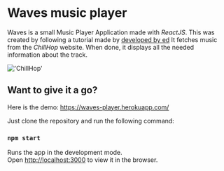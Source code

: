 # Waves music player

Waves is a small Music Player Application made with _ReactJS_. This was created by following a tutorial made by [developed by ed](https://developedbyed.com) It fetches music from the _ChillHop_ website. When done, it displays all the needed information about the track.

!['ChillHop'](https://cdn.shopify.com/s/files/1/2991/7958/files/Chillhop_music_black.png?height=308&pad_color=fff&v=1539618382&width=1200)

## Want to give it a go?

Here is the demo: https://waves-player.herokuapp.com/

Just clone the repository and run the following command:

### `npm start`

Runs the app in the development mode.\
Open [http://localhost:3000](http://localhost:3000) to view it in the browser.
